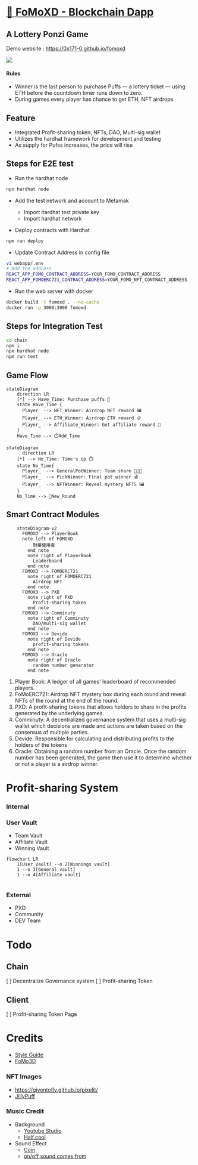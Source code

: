 # [🧁 FoMoXD - Blockchain Dapp](https://0x171-0.github.io/fomoxd)

## A Lottery Ponzi Game

Demo website : <https://0x171-0.github.io/fomoxd>

<img src="./docs/FomoXD.gif"></img>
#### Rules
- Winner is the last person to purchase Puffs — a lottery ticket — using ETH before the countdown timer runs down to zero.
- During games every player has chance to get ETH, NFT airdrops
## Feature
- Integrated Profit-sharing token, NFTs, DAO, Multi-sig wallet
- Utilizes the hardhat framework for development and testing
- As supply for Pufss increases, the price will rise

## Steps for E2E test

- Run the hardhat node

```bash
npx hardhat node
```
- Add the test network and account to Metamak
  - Import hardhat test private key
  - Import hardhat network


- Deploy contracts with Hardhat 

```bash
npm run deploy
```
- Update Contract Address in config file

```bash
vi webapp/.env
# Add the address
REACT_APP_FOMO_CONTRACT_ADDRESS=YOUR_FOMO_CONTRACT_ADDRESS
REACT_APP_FOMOERC721_CONTRACT_ADDRESS=YOUR_FOMO_NFT_CONTRACT_ADDRESS
```
- Run the web server with docker

```bash
docker build -t fomoxd . --no-cache
docker run -p 3000:3000 fomoxd
```

## Steps for Integration Test

```bash
cd chain
npm i 
npx hardhat node
npm run test

```

## Game Flow

```mermaid
stateDiagram
    direction LR
    [*] --> Have_Time: Purchase puffs 🧁
    state Have_Time {
      Player_ --> NFT_Winner: Airdrop NFT reward 🖼️
      Player_ --> ETH_Winner: Airdrop ETH reward 🪙
      Player_ --> Affiliate_Winner: Get affiliate reward 👥
    }
    Have_Time --> ⏱️Add_Time
```

```mermaid
stateDiagram
      direction LR
    [*] --> No_Time: Time's Up ⏱️
    state No_Time{
      Player_  --> GeneralPotWinner: Team share 🧑‍🤝‍🧑
      Player_  --> PickWinner: Final pot winner 💰
      Player_  --> NFTWinner: Reveal mystery NFTS 🖼️
    }
    No_Time --> 🏁New_Round
```


## Smart Contract Modules

```mermaid
    stateDiagram-v2
      FOMOXD --> PlayerBook
      note left of FOMOXD
          對接使用者
        end note
        note right of PlayerBook
          Leaderboard
        end note
      FOMOXD --> FOMOERC721
        note right of FOMOERC721
          Airdrop NFT
        end note
      FOMOXD --> PXD
        note right of PXD
          Profit-sharing token
        end note
      FOMOXD --> Comminuty
        note right of Comminuty
          DAO/multi-sig wallet
        end note
      FOMOXD --> Devide
        note right of Devide
          profit-sharing tokens
        end note
      FOMOXD --> Oracle
        note right of Oracle
          random number genarator
        end note
```

1. Player Book: A ledger of all games' leaderboard of recommended players.
2. FoMoERC721: Airdrop NFT mystery box during each round and reveal NFTs of the round at the end of the round.
3. PXD: A profit-sharing tokens that allows holders to share in the profits generated by the underlying games.
4. Comminuty: A decentralized governance system that uses a multi-sig wallet which decisions are made and actions are taken based on the consensus of multiple parties.
5. Devide: Responsible for calculating and distributing profits to the holders of the tokens
6. Oracle: Obtaining a random number from an Oracle. Once the random number has been generated, the game then use it to determine whether or not a player is a airdrop winner.

# Profit-sharing System

### Internal

### User Vault

- Team Vault
- Affiliate Vault
- Winning Vault

```mermaid
flowchart LR
    1[User Vault] --o 2[Winnings vault]
    1 --o 3[General vault]
    1 --o 4[Affiliate vault]
    
```


### External
- PXD
- Community
- DEV Team

# Todo

## Chain

[ ] Decentralize Governance system
[ ] Profit-sharing Token

## Client

[ ] Profit-sharing Token Page

# Credits
- [Style Guide](https://docs.soliditylang.org/en/v0.8.17/common-patterns.html)
- [FoMo3D](https://github.com/reedhong/fomo3d_clone)

### NFT Images
- <https://giventofly.github.io/pixelit/>
- [JillyPuff](https://twitter.com/scrixels/status/1136653042642817024)

### Music Credit
-  Background
   - [Youtube Studio](https://studio.youtube.com/channel/UCt4Szwqj1S7I_hA4eZvwK5g/music)
   - [Half.cool](https://www.youtube.com/channel/UCtkVGyrwbsvv0yU6Hn5RG4A)
- Sound Effect
  - [Coin](https://sc.chinaz.com/yinxiao/220716414170.htm)
  - [on/off sound comes from](https://taira-komori.jpn.org/openclose01tw.html)

